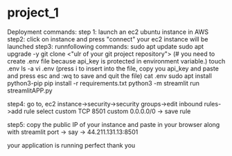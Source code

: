 # project_1

Deployment commands:
step 1: launch an ec2 ubuntu instance in AWS
step2: click on instance and press "connect"
        your ec2 instance will be launched
step3: runnfollowing commands:
        sudo apt update
        sudo apt upgrade -y
        git clone <"ulr of your git project repository">
        (# you need to create .env file because api_key is protected in environment variable.)
        touch .env
        ls -a
        vi .env
        (press i to insert into the file, copy you api_key and paste and press esc and :wq to save and quit the file)
        cat .env
        sudo apt install python3-pip
        pip install -r requirements.txt
        python3 -m streamlit run streamlitAPP.py

step4: go to, ec2 instance->security->security groups->edit inbound rules->add rule
       select custom TCP    8501    custom  0.0.0.0/0 -> save rule

step5: copy the public IP of your instance and paste in your browser along with streamlit port -> say -> 44.211.131.13:8501

your application is running perfect
thank you
